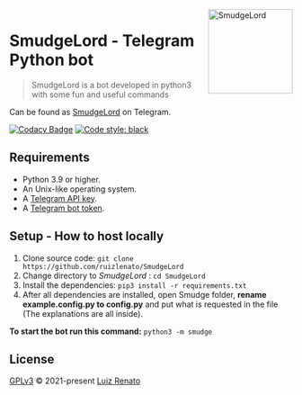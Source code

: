 <img src="https://encrypted-tbn0.gstatic.com/images?q=tbn:ANd9GcR_6NO13JhSH6IpRwmZ6av0RdmVKU45vlHmdNuxleP7CXHWc65Ggj7P9lbKZPVc4iDi16A&usqp=CAU" alt="SmudgeLord" width="150" align="right"/>

# SmudgeLord - Telegram Python bot
> SmudgeLord is a bot developed in python3 with some fun and useful commands  

Can be found as [SmudgeLord](//t.me/SmudgeLordBOT) on Telegram.

[![Codacy Badge](https://app.codacy.com/project/badge/Grade/ff826dcfccbf45e28f9244833bcda9a2)](//www.codacy.com/gh/RenatohRibeiro/SmudgeLord/dashboard)
[![Code style: black](https://img.shields.io/badge/code%20style-black-000000.svg)](//github.com/psf/black)

## Requirements
- Python 3.9 or higher.
- An Unix-like operating system.
- A [Telegram API key](//docs.pyrogram.org/intro/setup#api-keys).
- A [Telegram bot token](//t.me/botfather).

## Setup - How to host locally
1. Clone source code: `git clone https://github.com/ruizlenato/SmudgeLord`
2. Change directory to *SmudgeLord* : `cd SmudgeLord`
3. Install the dependencies: `pip3 install -r requirements.txt`
4. After all dependencies are installed, open Smudge folder, **rename example.config.py to config.py** and put what is requested in the file (The explanations are all inside).

**To start the bot run this command:** `python3 -m smudge`

## License
[GPLv3](//github.com/ruizlenato/SmudgeLord/blob/rewrite/LICENSE) © 2021-present [Luiz Renato](//github.com/ruizlenato)

